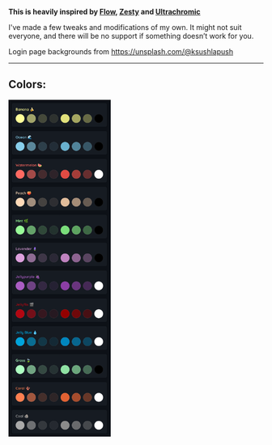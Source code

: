 **This is heavily inspired by [Flow](https://github.com/LitCastVlog/Flow), [Zesty](https://github.com/stpnwf/ZestyTheme) and [Ultrachromic](https://github.com/CTalvio/Ultrachromic)**

I've made a few tweaks and modifications of my own. It might not suit everyone, and there will be no support if something doesn’t work for you.

Login page backgrounds from https://unsplash.com/@ksushlapush

----

## Colors:

<img src="./colors/swatches.png" alt="home" width="40%"/>